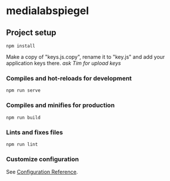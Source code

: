 # medialabspiegel

## Project setup
```
npm install
```

Make a copy of "keys.js.copy", rename it to "key.js" and add your application keys there.
_ask Tim for upload keys_

### Compiles and hot-reloads for development
```
npm run serve
```

### Compiles and minifies for production
```
npm run build
```

### Lints and fixes files
```
npm run lint
```

### Customize configuration
See [Configuration Reference](https://cli.vuejs.org/config/).
